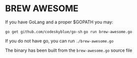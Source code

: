 # BREW AWESOME

If you have GoLang and a proper $GOPATH you may:


```go get github.com/codeskyblue/go-sh```
```go run brew-awesome.go```

If you do not have go, you can run ```./brew-awesome.go```

The binary has been built from the ```brew-awesome.go``` source file
